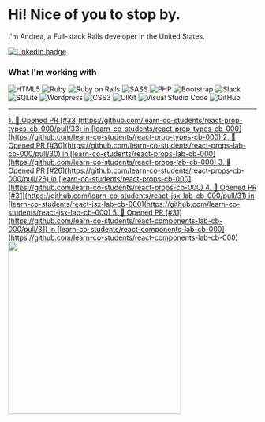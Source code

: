 # Hi! Nice of you to stop by.

I'm Andrea, a Full-stack Rails developer in the United States.

<a href="https://linkedin.com/in/andrea-jasper" target="blank"><img align="center" src="https://img.shields.io/badge/LinkedIn-0077B5?style=for-the-badge&logo=linkedin&logoColor=white" alt="LinkedIn badge" /></a>

### What I'm working with
<img alt="HTML5" src="https://img.shields.io/badge/-HTML5-E34F26?style=flat-square&logo=html5&logoColor=white" /> <img alt="Ruby" src="https://img.shields.io/badge/-RUBY-CC342D?style=flat-square&logo=ruby&logoColor=white" />  <img alt="Ruby on Rails" src="https://img.shields.io/badge/-RUBY_ON_RAILS-CC0000?style=flat-square&logo=ruby-on-rails&logoColor=white" /> <img alt="SASS" src="https://img.shields.io/badge/-SASS-CC6699?style=flat-square&logo=sass&logoColor=white" /> <img alt="PHP" src="https://img.shields.io/badge/-PHP-777BB4?style=flat-square&logo=php&logoColor=white" /> <img alt="Bootstrap" src="https://img.shields.io/badge/-BOOTSTRAP-7952B3?style=flat-square&logo=bootstrap&logoColor=white" /> <img alt="Slack" src="https://img.shields.io/badge/-SLACK-4A154B?style=flat-square&logo=slack&logoColor=white" /> <img alt="SQLite" src="https://img.shields.io/badge/-SQLITE-003B57?style=flat-square&logo=sqlite&logoColor=white" /> <img alt="Wordpress" src="https://img.shields.io/badge/-WORDPRESS-21759B?style=flat-square&logo=wordpress&logoColor=white" /> <img alt="CSS3" src="https://img.shields.io/badge/-CSS3-1572B6?style=flat-square&logo=css3&logoColor=white" /> <img alt="UIKit" src="https://img.shields.io/badge/-UIKIT-2396F3?style=flat-square&logo=uikit&logoColor=white" />
<img alt="Visual Studio Code" src="https://img.shields.io/badge/-VISUAL_STUDIO_CODE-2396F3?style=flat-square&logo=visual-studio-code&logoColor=white" /> <img alt="GitHub" src="https://img.shields.io/badge/-GITHUB-181717?style=flat-square&logo=github&logoColor=white" />

---

<p align=left>
  <a href="https://github.com/andreajasper/github-readme-stats" title="Go to Source">
    <!--START_SECTION:activity-->
1. 💪 Opened PR [#33](https://github.com/learn-co-students/react-prop-types-cb-000/pull/33) in [learn-co-students/react-prop-types-cb-000](https://github.com/learn-co-students/react-prop-types-cb-000)
2. 💪 Opened PR [#30](https://github.com/learn-co-students/react-props-lab-cb-000/pull/30) in [learn-co-students/react-props-lab-cb-000](https://github.com/learn-co-students/react-props-lab-cb-000)
3. 💪 Opened PR [#26](https://github.com/learn-co-students/react-props-cb-000/pull/26) in [learn-co-students/react-props-cb-000](https://github.com/learn-co-students/react-props-cb-000)
4. 💪 Opened PR [#31](https://github.com/learn-co-students/react-jsx-lab-cb-000/pull/31) in [learn-co-students/react-jsx-lab-cb-000](https://github.com/learn-co-students/react-jsx-lab-cb-000)
5. 💪 Opened PR [#31](https://github.com/learn-co-students/react-components-lab-cb-000/pull/31) in [learn-co-students/react-components-lab-cb-000](https://github.com/learn-co-students/react-components-lab-cb-000)
<!--END_SECTION:activity-->
    <img width="350" align="center" src="https://github-readme-stats.vercel.app/api?username=andreajasper&show_icons=true&theme=vision-friendly-dark">
  </a>
</p>
